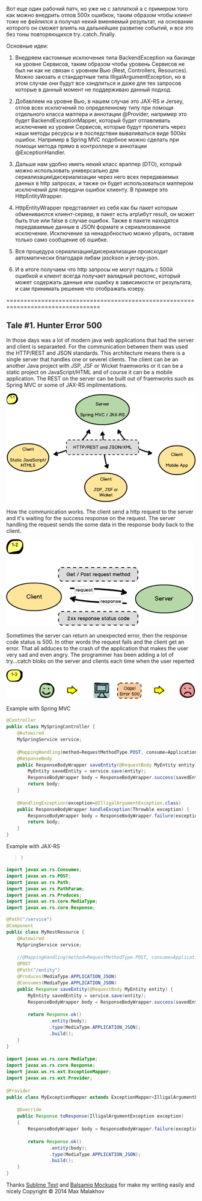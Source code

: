 Вот еще один рабочий патч, но уже не с заплаткой а с примером  того как можно внедрить отлов 500х ошибкок, таким образом чтобы клиент тоже не фейлился а получал некий вменяемый результат, на основании которого он сможет влиять на дальнейшее развитие событий, и все это без тоны повторяющихся try..catch..finally.

Основные идеи:

1.	Внедряем кастомные исключения типа BackendException на бакэнде на уровне Сервисов, таким образом чтобы уровень Сервисов не был ни как не связан с уровнем Вью (Rest, Controllers, Resources). Можно заюзать и стандартные типа IlligalArgumentException, но в этом случае они будут все хэндлиться и даже для тех запросов которые в данный момент не поддерживаю данный подход.

2.	Добавляем на уровне  Вью, в нашем случае это JAX-RS и Jersey, отлов всех исключений по определенному типу при помощи отдельного класса маппера и аннотации @Provider, например это будет BackendExceptionMapper, который будет отлавливать исключение из уровня Сервисов, которые будут пролетать через наши методы ресурсы и в последствии вываливаться виде 500йх ошибок. Например в Spring MVC подобное можно сделать при помощи метода прямо в контроллере и аннотации @ExceptionHandler.

3.	Дальше нам удобно иметь некий класс враппер (DTO), который можно использовать универсально для сериализации\дисериализации через него всех передаваемых данных в http запросах, и также он будет использоваться маппером исключений для передачи ошибок клиенту. В примере это HttpEntityWrapper.
																																
4.	HttpEntityWrapper представляет из себя как бы пакет которым обмениваются клиент-сервер, в пакет есть атр\ибут result, он может быть true или false в случае ошибок. Также в пакете находятся передаваемые данные в JSON формате и сериализованное исключение. Исключение за ненадобностью можно убрать, оставив только само сообщение об ошибке. 

5.	Вся процедура сериализации\дисериализации происходит автоматически благодаря либам jasckson и jersey-json.

6.	И в итоге получаем что http запросы не могут падать с 500й ошибкой и клиент всегда получает валидный респонс, который может содержать данные или ошибку в зависимости от результата, и сам принимать решение что отображать юзеру.

=================================================================================


## Tale #1. Hunter Error 500

In those days was a lot of modern java web applications that had the server and client is separaeted. For the communication between them was used the HTTP/REST and JSON standards. This architecture means there is a single server that handles one or severel clients. The client can be an another Java project with JSP, JSF or Wicket fraemworks or it can be a static project on JavaScript/HTML and of course it can be a mobile application. The REST on the server can be built out of fraemworks such as Spring MVC or some of JAX-RS implimentations.

![Alt text](article1_res/img1_1.png "Client Server Architecture")

How the communication works. The client send a http request to the server and it's waiting for the success response on the request. The server handling the request sends the some data in the response body back to the client.

![Alt text](article1_res/img1_2.png "Http communication")

Sometimes the server can return an unexpected error, then the response code status is 500. In other words the request fails and the client get an error. That all adduces to the crash of the application that makes the user very sad and even angry. The programmer has been adding a lot of try...catch bloks on the server and clients each time when the user reperted

![Alt text](article1_res/img1_3.png "A sad user") 

Example with Spring MVC

```java
@Controller
public class MySpringController {
	@Autowired
	MySpringService service;

	@MappingHandling(method=RequestMethodType.POST, consume=ApplicationType.JSON, produce=ApplicationType.JSON)
	@ResponseBody
	public ResponseBodyWrapper saveEntity(@RequestBody MyEntity entity) {
		MyEntity savedEntity = service.save(entity);
		ResponseBodyWrapper body = ResponseBodyWrapper.success(savedEntity);
		return body;
	}

	@HandlingException(exception=@IlligalArgumentException.class)
	public ResponseBodyWrapper handleException(Throwble exception) {
		ResponseBodyWrapper body = ResponseBodyWrapper.failure(exception.getMessage());
		return body;
	}
}
```

Example with JAX-RS

>!
```java
import javax.ws.rs.Consumes;
import javax.ws.rs.POST;
import javax.ws.rs.Path;
import javax.ws.rs.PathParam;
import javax.ws.rs.Produces;
import javax.ws.rs.core.MediaType;
import javax.ws.rs.core.Response;
```

```java
@Path("/service")
@Component
public class MyRestResource {
	@Autowired
	MySpringService service;

	//@MappingHandling(method=RequestMethodType.POST, consume=ApplicationType.JSON, produce=ApplicationType.JSON)
	@POST
    @Path("/entity")
    @Produces(MediaType.APPLICATION_JSON)
    @Consumes(MediaType.APPLICATION_JSON)
	public Response saveEntity(@RequestBody MyEntity entity) {
		MyEntity savedEntity = service.save(entity);
		ResponseBodyWrapper body = ResponseBodyWrapper.success(savedEntity);

        return Response.ok()
                .entity(body);
                .type(MediaType.APPLICATION_JSON);
                .build();
	}
}

import javax.ws.rs.core.MediaType;
import javax.ws.rs.core.Response;
import javax.ws.rs.ext.ExceptionMapper;
import javax.ws.rs.ext.Provider;

@Provider
public class MyExceptionMapper extends ExceptionMapper<IlligalArgumentException> {
	
    @Override
    public Response toResponse(IlligalArgumentException exception)
    {
        ResponseBodyWrapper body = ResponseBodyWrapper.failure(exception.getMessage());

        return Response.ok()
                .entity(body);
                .type(MediaType.APPLICATION_JSON);
                .build();
    }
}
```

Thanks [Sublime Text](http://www.sublimetext.com/) and [Balsamiq Mockups](http://balsamiq.com/) for make my writing easily and nicely
Copyright &copy; 2014 Max Malakhov